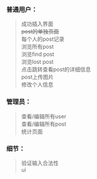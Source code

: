 ### 普通用户：

> 成功插入界面<br>
~~post的单独页面~~<br>
每个人的post记录<br>
浏览所有post<br>
浏览find post<br>
浏览lost post<br>
点击跳转查看post的详细信息<br>
post上传图片<br>
修改个人信息<br>


### 管理员：

> 查看/编辑所有user<br>
查看/编辑所有post<br>
统计页面

### 细节：
> 验证输入合法性<br>
ui<br>

